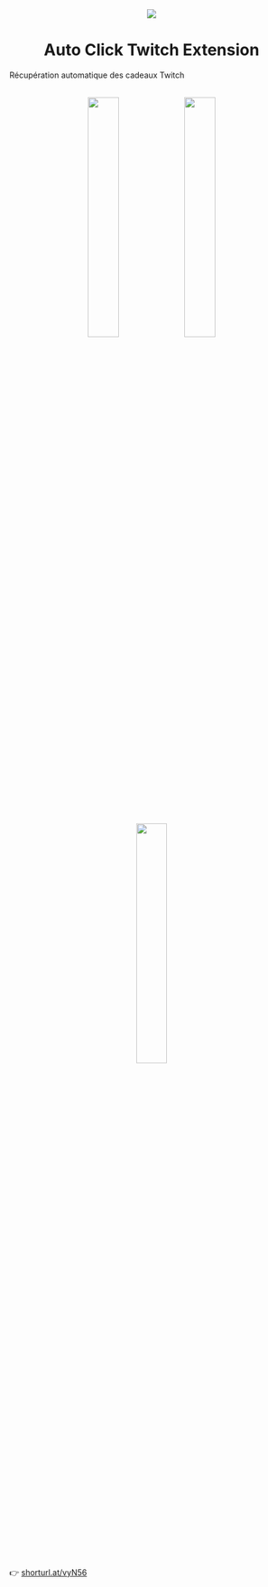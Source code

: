 <div align='center'>
  <img src='https://lh3.googleusercontent.com/t2noWw35Ut8g1vWaftxKQfDf66TjDUhATB7C3S9UgHNoA_95CKfVxnDBl2Fdlba511BaQcYhwTpqxfY_LAqEaqdkuAg=w128-h128-e365-rj-sc0x00ffffff' />
</div> 

<h1 align='center'>Auto Click Twitch Extension</h1>

Récupération automatique des cadeaux Twitch

<br>

<div align='center'>
  <img src='https://lh3.googleusercontent.com/vWZb1XDry1I69_g3wnjmAi9Mfn1tJp4x36HpphTrVgVxf4n-vaf_1l2L2cB2vp_G__X1vPpV6g=w640-h400-e365-rj-sc0x00ffffff' width='33%' />
  <img src='https://lh3.googleusercontent.com/pH0UM24Uf5q_liOIGQDtL4opVqMaMpF5Y-hgqa-r4b8u0y0KzAj4dK_IIWQdnBlfHYsftWGi=w640-h400-e365-rj-sc0x00ffffff' width='33%' />
  <img src='https://lh3.googleusercontent.com/8_KukdWLJwYoP7SZ7DbSbqhaChFnz_T0boa6c3-QP1J1NCJ-CO-aJ6GS4QZb9GAhLIRh8hT9=w640-h400-e365-rj-sc0x00ffffff' width='33%' />
</div>

<br>

👉 [shorturl.at/vyN56](https://shorturl.at/vyN56)
